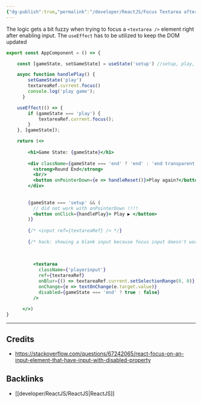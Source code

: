```yaml
---
{"dg-publish":true,"permalink":"/developer/ReactJS/Focus Textarea after disable/","dgPassFrontmatter":true}
---
```


The logic gets a bit fuzzy when trying to focus a `<textarea />` element right after enabling input. The `useEffect` has to be utilized to keep the DOM updated

```jsx
export const AppComponent = () => {

	const [gameState, setGameState] = useState('setup') //setup, play, end

	async function handlePlay() {
	    setGameState('play')
	    textareaRef.current.focus()
	    console.log('play game');
	  }

	useEffect(() => {
		if (gameState === 'play') {
			textareaRef.current.focus();
		}
	}, [gameState]);

	return (<>
	
	    <h1>Game State: {gameState}</h1>
	
	    <div className={gameState === 'end' ? 'end' : 'end transparent'}>
	      <strong>Round End</strong>
	      <br/>
	      <button onPointerDown={e => handleReset()}>Play again?</button>
	    </div>
	
	
	    {gameState === 'setup' && (
	      // did not work with onPointerDown !!!! 
	      <button onClick={handlePlay}> Play ▶️ </button>
	    )}
	
	    {/* <input ref={textareaRef} /> */}
	
	    {/* hack: showing a blank input because focus input doesn't work in the same command line */}
	
	
	
	      <textarea
	        className={'playerinput'}
	        ref={textareaRef} 
	        onBlur={() => textareaRef.current.setSelectionRange(0, 0)}
	        onChange={e => textOnChange(e.target.value)}
	        disabled={gameState === 'end' ? true : false}
	      />
	
	  </>)
}
```

---
## Credits
- https://stackoverflow.com/questions/67242065/react-focus-on-an-input-element-that-have-input-with-disabled-property

## Backlinks
- [[developer/ReactJS/ReactJS\|ReactJS]]